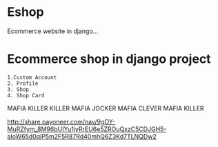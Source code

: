 # Eshop
Ecommerce website in django...

# Ecommerce shop in django project
    1.Custom Account
    2. Profile
    3. Shop
    4. Shop Card

MAFIA KILLER
KILLER MAFIA
JOCKER MAFIA
CLEVER MAFIA KILLER

http://share.payoneer.com/nav/9gOY-MuRZfym_8M96bUIYu1jyRrEU6e5ZROuQxzC5CDJGH5-aIoW65d0qjP5m2F5R87Rd40mhQ6Z3Kd7TLNQDw2
